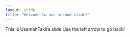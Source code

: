 ```yaml
---
layout: slide
title: "Welcome to our second slide!"
---
```

This is UsamahFakira slide
Use the left arrow to go back!
